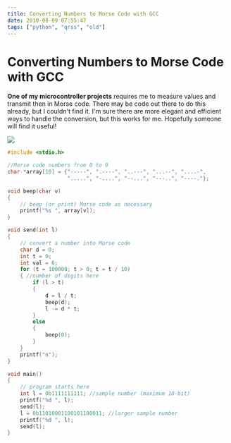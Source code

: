 ```yaml
---
title: Converting Numbers to Morse Code with GCC
date: 2010-08-09 07:55:47
tags: ["python", "qrss", "old"]
---
```


# Converting Numbers to Morse Code with GCC

__One of my microcontroller projects__ requires me to measure values and transmit then in Morse code. There may be code out there to do this already, but I couldn't find it. I'm sure there are more elegant and efficient ways to handle the conversion, but this works for me. Hopefully someone will find it useful!

<div class="text-center img-border">

[![](https://swharden.com/static/2010/08/09/binary_to_Morse_thumb.jpg)](https://swharden.com/static/2010/08/09/binary_to_Morse.png)

</div>

```c
#include <stdio.h>

//Morse code numbers from 0 to 9
char *array[10] = {"-----", ".----", "..---", "...--", "....-",
                   ".....", "-....", "--...", "---..", "----."};

void beep(char v)
{
    // beep (or print) Morse code as necessary
    printf("%s ", array[v]);
}

void send(int l)
{
    // convert a number into Morse code
    char d = 0;
    int t = 0;
    int val = 0;
    for (t = 100000; t > 0; t = t / 10)
    { //number of digits here
        if (l > t)
        {
            d = l / t;
            beep(d);
            l -= d * t;
        }
        else
        {
            beep(0);
        }
    }
    printf("n");
}

void main()
{
    // program starts here
    int l = 0b1111111111; //sample number (maximum 10-bit)
    printf("%d ", l);
    send(l);
    l = 0b11010001100101100011; //larger sample number
    printf("%d ", l);
    send(l);
}
```

